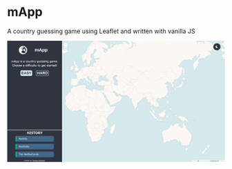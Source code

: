 # mApp
A country guessing game using Leaflet and written with vanilla JS

![Image of mApp](https://github.com/TRobboJ/mApp/blob/main/mApp.png?raw=true)
